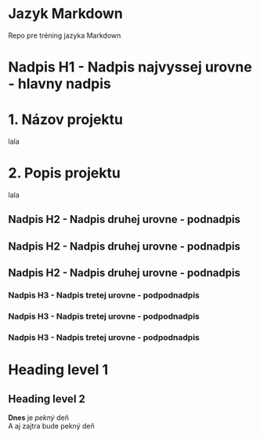 # Jazyk Markdown
Repo pre tréning jazyka Markdown

# Nadpis H1 - Nadpis najvyssej urovne - hlavny nadpis

# 1. Názov projektu
lala

# 2. Popis projektu
lala

## Nadpis H2 - Nadpis druhej urovne - podnadpis

## Nadpis H2 - Nadpis druhej urovne - podnadpis

## Nadpis H2 - Nadpis druhej urovne - podnadpis

### Nadpis H3 - Nadpis tretej urovne - podpodnadpis

### Nadpis H3 - Nadpis tretej urovne - podpodnadpis

### Nadpis H3 - Nadpis tretej urovne - podpodnadpis


Heading level 1
===============

Heading level 2
---------------


**Dnes** je _pekný_ deň  
A aj zajtra bude pekný deň  

